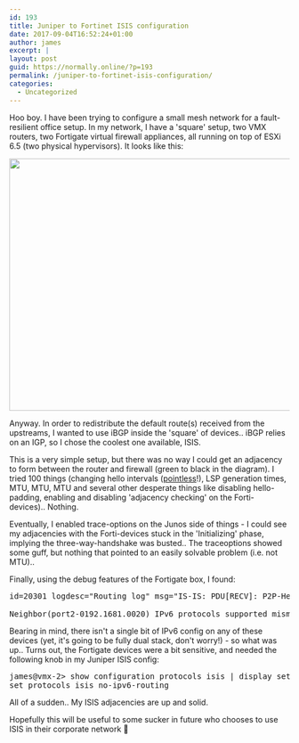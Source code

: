 ```yaml
---
id: 193
title: Juniper to Fortinet ISIS configuration
date: 2017-09-04T16:52:24+01:00
author: james
excerpt: |
layout: post
guid: https://normally.online/?p=193
permalink: /juniper-to-fortinet-isis-configuration/
categories:
  - Uncategorized
---
```

Hoo boy. I have been trying to configure a small mesh network for a fault-resilient office setup. In my network, I have a 'square' setup, two VMX routers, two Fortigate virtual firewall appliances, all running on top of ESXi 6.5 (two physical hypervisors). It looks like this:

<!--end_excerpt-->

<img loading="lazy" class="alignnone size-large wp-image-196" src="https://i2.wp.com/blog.dical.org/wp-content/uploads/2017/09/lab-vmx-isis.png?resize=840%2C453&#038;ssl=1" alt="" width="840" height="453" srcset="https://i2.wp.com/blog.dical.org/wp-content/uploads/2017/09/lab-vmx-isis.png?resize=1024%2C552&ssl=1 1024w, https://i2.wp.com/blog.dical.org/wp-content/uploads/2017/09/lab-vmx-isis.png?resize=300%2C162&ssl=1 300w, https://i2.wp.com/blog.dical.org/wp-content/uploads/2017/09/lab-vmx-isis.png?resize=768%2C414&ssl=1 768w, https://i2.wp.com/blog.dical.org/wp-content/uploads/2017/09/lab-vmx-isis.png?w=1344&ssl=1 1344w" sizes="(max-width: 709px) 85vw, (max-width: 909px) 67vw, (max-width: 1362px) 62vw, 840px" data-recalc-dims="1" /> 

Anyway. In order to redistribute the default route(s) received from the upstreams, I wanted to use iBGP inside the 'square' of devices.. iBGP relies on an IGP, so I chose the coolest one available, ISIS.

This is a very simple setup, but there was no way I could get an adjacency to form between the router and firewall (green to black in the diagram). I tried 100 things (changing hello intervals ([pointless](http://packetlife.net/blog/2008/may/14/hello-timer-behaviors/)!), LSP generation times, MTU, MTU, MTU and several other desperate things like disabling hello-padding, enabling and disabling 'adjacency checking' on the Forti-devices).. Nothing.

Eventually, I enabled trace-options on the Junos side of things - I could see my adjacencies with the Forti-devices stuck in the 'Initializing' phase, implying the three-way-handshake was busted.. The traceoptions showed some guff, but nothing that pointed to an easily solvable problem (i.e. not MTU)..

Finally, using the debug features of the Fortigate box, I found:

<pre class="lang:default decode:true">id=20301 logdesc="Routing log" msg="IS-IS: PDU[RECV]: P2P-Hello IS-

Neighbor(port2-0192.1681.0020) IPv6 protocols supported mismatch</pre>

Bearing in mind, there isn't a single bit of IPv6 config on any of these devices (yet, it's going to be fully dual stack, don't worry!) - so what was up.. Turns out, the Fortigate devices were a bit sensitive, and needed the following knob in my Juniper ISIS config:

<pre class="lang:default decode:true ">james@vmx-2&gt; show configuration protocols isis | display set
set protocols isis no-ipv6-routing
</pre>

All of a sudden.. My ISIS adjacencies are up and solid.

Hopefully this will be useful to some sucker in future who chooses to use ISIS in their corporate network 🙂

&nbsp;